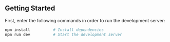 ## Getting Started

First, enter the following commands in order to run the development server:

```bash
npm install          # Install dependencies
npm run dev          # Start the development server

